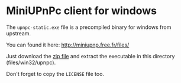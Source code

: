 # MiniUPnPc client for windows

The `upnpc-static.exe` file is a precompiled binary for windows from upstream.

You can found it here: http://miniupnp.free.fr/files/

Just download the [zip file](http://miniupnp.free.fr/files/download.php?file=upnpc-exe-win32-20150918.zip) and extract the executable in this directory (files/win32/upnpc).

Don't forget to copy the `LICENSE` file too.
